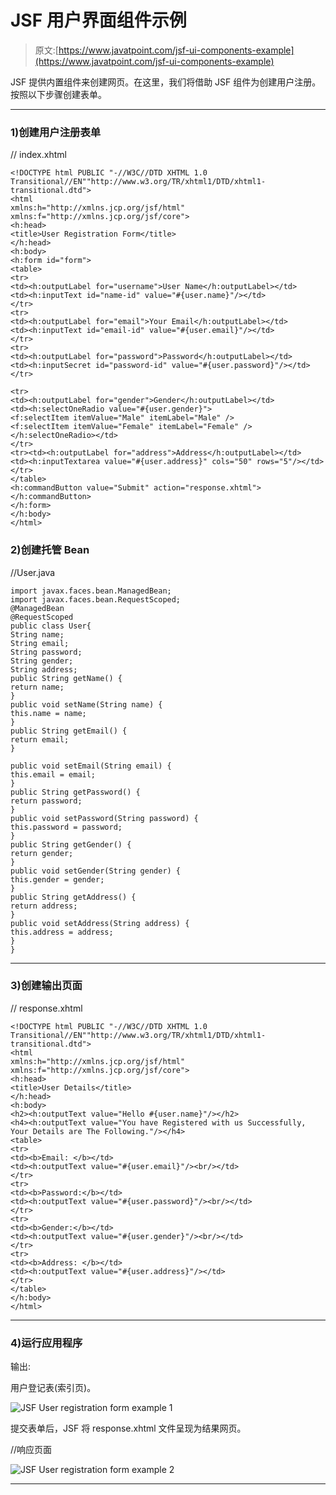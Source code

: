 # JSF 用户界面组件示例

> 原文:[https://www.javatpoint.com/jsf-ui-components-example](https://www.javatpoint.com/jsf-ui-components-example)

JSF 提供内置组件来创建网页。在这里，我们将借助 JSF 组件为创建用户注册。按照以下步骤创建表单。

* * *

### 1)创建用户注册表单

// index.xhtml

```
<!DOCTYPE html PUBLIC "-//W3C//DTD XHTML 1.0 Transitional//EN""http://www.w3.org/TR/xhtml1/DTD/xhtml1-transitional.dtd">
<html 
xmlns:h="http://xmlns.jcp.org/jsf/html"
xmlns:f="http://xmlns.jcp.org/jsf/core">
<h:head>
<title>User Registration Form</title>
</h:head>
<h:body>
<h:form id="form">
<table>
<tr>
<td><h:outputLabel for="username">User Name</h:outputLabel></td>
<td><h:inputText id="name-id" value="#{user.name}"/></td>
</tr>
<tr>
<td><h:outputLabel for="email">Your Email</h:outputLabel></td>
<td><h:inputText id="email-id" value="#{user.email}"/></td>
</tr>
<tr>
<td><h:outputLabel for="password">Password</h:outputLabel></td>
<td><h:inputSecret id="password-id" value="#{user.password}"/></td>
</tr>

<tr>
<td><h:outputLabel for="gender">Gender</h:outputLabel></td>
<td><h:selectOneRadio value="#{user.gender}">
<f:selectItem itemValue="Male" itemLabel="Male" />
<f:selectItem itemValue="Female" itemLabel="Female" />
</h:selectOneRadio></td>
</tr>
<tr><td><h:outputLabel for="address">Address</h:outputLabel></td>
<td><h:inputTextarea value="#{user.address}" cols="50" rows="5"/></td></tr>
</table>
<h:commandButton value="Submit" action="response.xhtml"></h:commandButton>
</h:form>
</h:body>
</html>

```

### 2)创建托管 Bean

//User.java

```
import javax.faces.bean.ManagedBean;
import javax.faces.bean.RequestScoped;
@ManagedBean
@RequestScoped
public class User{
String name;
String email;
String password;
String gender;
String address;
public String getName() {
return name;
}
public void setName(String name) {
this.name = name;
}
public String getEmail() {
return email;
}

public void setEmail(String email) {
this.email = email;
}
public String getPassword() {
return password;
}
public void setPassword(String password) {
this.password = password;
}
public String getGender() {
return gender;
}
public void setGender(String gender) {
this.gender = gender;
}
public String getAddress() {
return address;
}
public void setAddress(String address) {
this.address = address;
}    
}

```

* * *

### 3)创建输出页面

// response.xhtml

```
<!DOCTYPE html PUBLIC "-//W3C//DTD XHTML 1.0 Transitional//EN""http://www.w3.org/TR/xhtml1/DTD/xhtml1-transitional.dtd">
<html 
xmlns:h="http://xmlns.jcp.org/jsf/html"
xmlns:f="http://xmlns.jcp.org/jsf/core">
<h:head>
<title>User Details</title>
</h:head>
<h:body>
<h2><h:outputText value="Hello #{user.name}"/></h2>
<h4><h:outputText value="You have Registered with us Successfully, Your Details are The Following."/></h4>
<table>
<tr>
<td><b>Email: </b></td>
<td><h:outputText value="#{user.email}"/><br/></td>
</tr>
<tr>
<td><b>Password:</b></td>
<td><h:outputText value="#{user.password}"/><br/></td>
</tr>
<tr>
<td><b>Gender:</b></td>
<td><h:outputText value="#{user.gender}"/><br/></td>
</tr>
<tr>
<td><b>Address: </b></td>
<td><h:outputText value="#{user.address}"/></td>
</tr>
</table>
</h:body>
</html>

```

* * *

### 4)运行应用程序

输出:

用户登记表(索引页)。

![JSF User registration form example 1](../Images/55aaa8223a969f5b9e1b527be0b14b25.png)

提交表单后，JSF 将 response.xhtml 文件呈现为结果网页。

//响应页面

![JSF User registration form example 2](../Images/ff2a31be9eae454d0b6e0d42af5357ff.png)

* * *